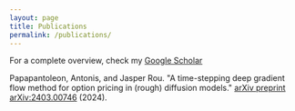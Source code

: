 ```yaml
---
layout: page
title: Publications
permalink: /publications/
---
```


For a complete overview, check my [Google Scholar](https://scholar.google.nl/citations?user=AuvzKVwAAAAJ&hl=nl)

Papapantoleon, Antonis, and Jasper Rou. "A time-stepping deep gradient flow method for option pricing in (rough) diffusion models." [arXiv preprint arXiv:2403.00746](https://arxiv.org/abs/2403.00746) (2024).
